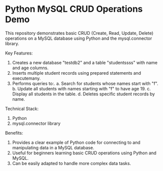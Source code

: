 # Python MySQL CRUD Operations Demo

This repository demonstrates basic CRUD (Create, Read, Update, Delete) operations on a MySQL database using Python and the mysql.connector library.

Key Features:
1. Creates a new database "testdb2" and a table "studentssss" with name and age columns.
2. Inserts multiple student records using prepared statements and executemany.
3. Performs queries to:.
	a. Search for students whose names start with "f".
	b. Update all students with names starting with "f" to have age 19.
	c. Display all students in the table.
	d. Deletes specific student records by name.

Technical Stack:
1. Python
2. mysql.connector library

Benefits:
1. Provides a clear example of Python code for connecting to and manipulating data in a MySQL database.
2. Useful for beginners learning basic CRUD operations using Python and MySQL.
3. Can be easily adapted to handle more complex data tasks.
